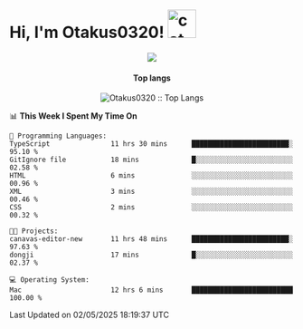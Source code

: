 <h1> Hi, I'm Otakus0320! <img src="https://media.giphy.com/media/mGcNjsfWAjY5AEZNw6/giphy.gif" width="50" alt="cat"></h1>

<p align="center"><a href="https://wakatime.com/@044d69d0-1253-4f60-96b6-5d19a0f9dde5"><img src="https://wakatime.com/badge/user/044d69d0-1253-4f60-96b6-5d19a0f9dde5.svg" /></a></p>

<h4 align="center">Top langs</h4>

<p align="center"><img src="https://github-readme-stats.vercel.app/api/top-langs/?username=Otakus0320&langs_count=10&theme=tokyonight&layout=compact&timestamp={{random_number}}" alt="Otakus0320 :: Top Langs" /></p>

<!--START_SECTION:waka-->
📊 **This Week I Spent My Time On** 

```text
💬 Programming Languages: 
TypeScript               11 hrs 30 mins      ████████████████████████░   95.10 % 
GitIgnore file           18 mins             █░░░░░░░░░░░░░░░░░░░░░░░░   02.58 % 
HTML                     6 mins              ░░░░░░░░░░░░░░░░░░░░░░░░░   00.96 % 
XML                      3 mins              ░░░░░░░░░░░░░░░░░░░░░░░░░   00.46 % 
CSS                      2 mins              ░░░░░░░░░░░░░░░░░░░░░░░░░   00.32 % 

🐱‍💻 Projects: 
canavas-editor-new       11 hrs 48 mins      ████████████████████████░   97.63 % 
dongji                   17 mins             █░░░░░░░░░░░░░░░░░░░░░░░░   02.37 % 

💻 Operating System: 
Mac                      12 hrs 6 mins       █████████████████████████   100.00 % 
```


 Last Updated on 02/05/2025 18:19:37 UTC
<!--END_SECTION:waka-->
